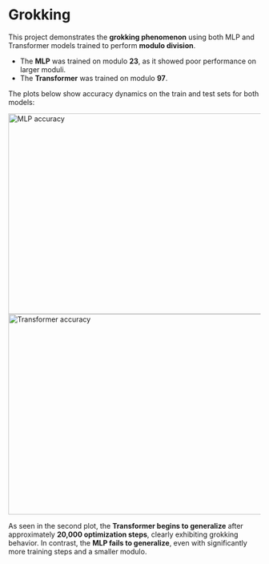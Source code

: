 # Grokking

This project demonstrates the **grokking phenomenon** using both MLP and Transformer models trained to perform **modulo division**.

* The **MLP** was trained on modulo **23**, as it showed poor performance on larger moduli.
* The **Transformer** was trained on modulo **97**.

The plots below show accuracy dynamics on the train and test sets for both models:

<img width="600" height="400" alt="MLP accuracy" src="https://github.com/user-attachments/assets/4013e9a5-668c-4286-b7aa-1c57b3ba9282" />

<img width="600" height="400" alt="Transformer accuracy" src="https://github.com/user-attachments/assets/1f317256-2c5d-4b03-b66a-281b2c9d92bd" />

As seen in the second plot, the **Transformer begins to generalize** after approximately **20,000 optimization steps**, clearly exhibiting grokking behavior.
In contrast, the **MLP fails to generalize**, even with significantly more training steps and a smaller modulo.
